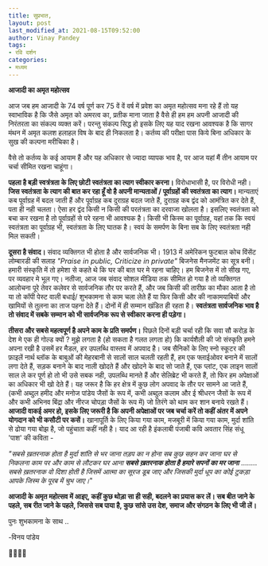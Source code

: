 ```yaml
---
title: सुप्रभात,
layout: post
last_modified_at: 2021-08-15T09:52:00
author: Vinay Pandey
tags:
- रवि दर्शन
categories:
- मध्यम
---
```

**आजादी का अमृत महोत्सव**


आज जब हम आजादी के 74 वर्ष पूर्ण कर 75 वें वें वर्ष में प्रवेश का अमृत महोत्सव मना रहे हैं तो यह स्वाभाविक है कि जैसे अमृत को अमरत्व का,  प्रतीक माना जाता है वैसे ही हम हम अपनी आजादी की निरंतरता का संकल्प व्यक्त करें। परन्तु संकल्प सिद्ध हो इसके लिए यह याद रखना आवश्यक है कि सागर मंथन में अमृत कलश  हलाहल विष के बाद ही निकलता है।  कर्तव्य की परीक्षा पास किये बिना अधिकार के सुख की कल्पना मरीचिका है। 

वैसे तो कर्तव्य के कई आयाम हैं और यह अधिकार से ज्यादा  व्यापक भाव है, पर आज यहां मैं तीन आयाम पर चर्चा सीमित रखना चाहूंगा।

**पहला है बड़ी स्वत्रंत्रता के लिए छोटी स्वतंत्रता का त्याग स्वीकार करना।** विरोधाभासी है, पर विरोधी नही। **जिस स्वतंत्रता के त्याग की बात कर रहा हूँ वो है अपनी  मान्यताओं / पूर्वाग्रहों  की स्वतंत्रता का त्याग।** मान्यताएं  कब पूर्वाग्रह में बदल जाती हैं और पूर्वाग्रह कब दुराग्रह बदल जाते हैं, दुराग्रह कब द्वंद को आमंत्रित कर देते हैं, पता ही नही चलता। ऐसा हर द्वंद किसी न किसी की परतंत्रता का दरवाजा खोलता है। इसलिए स्वतंत्रता को बचा कर रखना है तो पूर्वाग्रहों से परे रहना भी आवश्यक है। किसी भी किस्म का पूर्वाग्रह, यहां तक कि स्वयं स्वतंत्रता का पूर्वाग्रह भी, स्वतंत्रता के लिए घातक है। स्वयं के समर्पण के बिना सब के लिए स्वतंत्रता नही मिल सकती। 

**दूसरा है संवाद।** संवाद व्यक्तिगत भी होता है और सार्वजनिक भी। 1913 में अमेरिकन फुटबाल कोच विंसेंट लोम्बारडी की सलाह *"Praise in public, Criticize in private"* बिजनेस मैनजमेंट का सूत्र बनी। हमारी संस्कृति में तो हमेशा से कहते थे कि घर की बात घर मे रहना चाहिए। हम बिजनेस में तो सीख गए, पर व्यवहार मे भूल गए। नतीजा, आज जब संवाद सोशल मीडिया तक सीमित हो गया है तो व्यक्तिगत आलोचना पूरे तेवर कलेवर से सार्वजनिक तौर पर करते हैं, और जब किसी की तारीफ़ का मौका आता है तो या तो कॉपी पेस्ट वाली बधाई/ शुभकामना से काम चला लेते हैं या फिर किसी और की नाकामयाबियों और खामियों से तुलना का ताज पहना देते हैं। दोनों में ही सम्मान खंडित ही रहता है। **स्वतंत्रता सार्वजनिक भाव है तो संवाद में सबके सम्मान को भी सार्वजनिक रूप से स्वीकार करना ही पड़ेगा।** 

**तीसरा और सबसे महत्वपूर्ण है अपने काम के प्रति समर्पण।** पिछले दिनों बड़ी चर्चा रही कि सवा सौ करोड़ के देश मे एक ही गोल्ड क्यों ? मुझे लगता है (हो सकता है गलत लगता हो) कि कार्यशैली की जो संस्कृति हमने अपना रखी है उसमें हर मैडल, हर उपलब्धि वास्तव में अपवाद है। जब सैनिकों के लिए स्नो स्कूटर  की फ़ाइलें नार्थ ब्लॉक के बाबुओं की मेहरबानी से सालों साल चलती रहती हैं, हम एक फ्लाईओवर बनाने में सालों लगा देते हैं, सड़क बनाने के बाद नाली खोदते हैं और खोदने के बाद सो जाते हैं, एक प्लांट, एक लाइन सालों साल ले कर पूर्ण हो तो भी उसे सबक नही, उपलब्धि मानते हैं और सेलिब्रेट भी करते हैं, तो फिर हम अपेक्षाओं का अधिकार भी खो देते हैं। यह जरूर है कि हर क्षेत्र में कुछ लोग अपवाद के तौर पर सामने आ जाते हैं, (कभी अब्दुल हमीद और मनोज पांडेय जैसों के रूप में, कभी अब्दुल कलाम और ई श्रीधरन जैसों के रूप में और कभी अभिनव बिंद्रा और नीरज चोपड़ा जैसों के रूप में) जो तिरंगे को थाम कर शान बनाये रखते हैं। **आजादी वाकई अमर हो, इसके लिए जरूरी है कि अपनी अपेक्षाओं पर जब चर्चा करें तो कहीं अंतर में अपने योगदान को भी कसौटी पर कसें।** खानापूर्ति के लिए किया गया काम, मजबूरी में किया गया काम, मुर्दा शांति से ढोया गया बोझ है, जो पहुंचाता कहीं नही है। याद आ रही है इंकलाबी पंजाबी कवि अवतार सिंह संधू 'पाश' की कविता -

*"सबसे ख़तरनाक होता है मुर्दा शांति से भर जाना*
*तड़प का न होना*
*सब कुछ सहन कर जाना*
*घर से निकलना काम पर*
*और काम से लौटकर घर आना*
***सबसे ख़तरनाक होता है***
***हमारे सपनों का मर जाना***
........
*सबसे ख़तरनाक वो दिशा होती है*
*जिसमें आत्‍मा का सूरज डूब जाए*
*और जिसकी मुर्दा धूप का कोई टुकड़ा*
*आपके जिस्‍म के पूरब में चुभ जाए।*"

**आजादी के अमृत महोत्सव में आइए, कहीं कुछ थोड़ा सा ही सही, बदलने का प्रयास कर लें। सब बीत जाने के पहले, सब रीत जाने के पहले, जिससे सब पाया है, कुछ सांसे उस देश, समाज और संगठन के लिए भी जी लें।**
 
पुनः शुभकामना के साथ ..

-विनय पांडेय

🙏🌷🌷🙏



